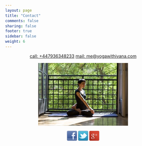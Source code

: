 ```yaml
---
layout: page
title: "Contact"
comments: false
sharing: false
footer: true
sidebar: false
weight: 6
---
```


<div style="text-align: center;">

<p class="vcard">
  <a href="tel:00447936348233"><span class="tel">call: +447936348233</span></a>
  <a href="mailto:me@yogawithivana.com"><span class="email">mail: me@yogawithivana.com</span></a>
</p>

<p class="centeredimage"><img src="../images/LotusTwist.jpg" alt="Lotus Twist"></img></p>

<p>
  <a href="https://www.facebook.com/yogawithivana"><img src="../images/facebook.png" alt="facebook"></img></a>
  <a href="https://twitter.com/zzuuu"><img src="../images/twitter.png" alt="twitter"></img></a>
  <a href="https://plus.google.com/112566814418582581103?rel=author"><img src="../images/google-plus.png" alt="google plus"></img></a>
  
</p>

</div>